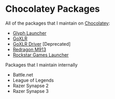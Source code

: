 # Chocolatey Packages

All of the packages that I maintain on [Chocolatey](https://chocolatey.org):

- [Glyph Launcher](https://community.chocolatey.org/packages/glyph-launcher)
- [GoXLR](https://community.chocolatey.org/packages/goxlr)
- [GoXLR Driver](https://community.chocolatey.org/packages/goxlr-driver) [Deprecated]
- [Redragon M913](https://community.chocolatey.org/packages/redragon-m913)
- [Rockstar Games Launcher](https://community.chocolatey.org/packages/rockstar-launcher)

Packages that I maintain internally
- Battle.net
- League of Legends
- Razer Synapse 2
- Razer Synapse 3
